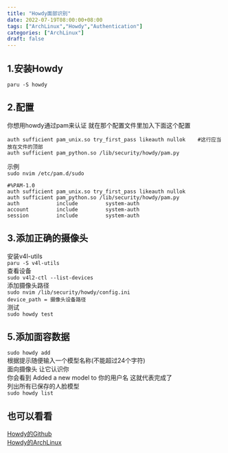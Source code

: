 ```yaml
---
title: "Howdy面部识别"
date: 2022-07-19T08:00:00+08:00
tags: ["ArchLinux","Howdy","Authentication"]
categories: ["ArchLinux"]
draft: false
---
```


## 1.安装Howdy

`paru -S howdy`

## 2.配置

你想用howdy通过pam来认证 就在那个配置文件里加入下面这个配置

```
auth sufficient pam_unix.so try_first_pass likeauth nullok    #这行应当放在文件的顶部
auth sufficient pam_python.so /lib/security/howdy/pam.py
```

示例  
`sudo nvim /etc/pam.d/sudo`

```
#%PAM-1.0
auth sufficient pam_unix.so try_first_pass likeauth nullok
auth sufficient pam_python.so /lib/security/howdy/pam.py
auth            include         system-auth
account         include         system-auth
session         include         system-auth
```

## 3.添加正确的摄像头

安装v4l-utils  
`paru -S v4l-utils`  
查看设备  
`sudo v4l2-ctl --list-devices`  
添加摄像头路径  
`sudo nvim /lib/security/howdy/config.ini`  
`device_path = 摄像头设备路径`  
测试  
`sudo howdy test`

## 5.添加面容数据

`sudo howdy add`  
根据提示随便输入一个模型名称(不能超过24个字符)  
面向摄像头 让它认识你  
你会看到 Added a new model to 你的用户名 这就代表完成了  
列出所有已保存的人脸模型  
`sudo howdy list`

## 也可以看看

[Howdy的Github](https://github.com/boltgolt/howdy)  
[Howdy的ArchLinux](https://wiki.archlinux.org/title/Howdy)